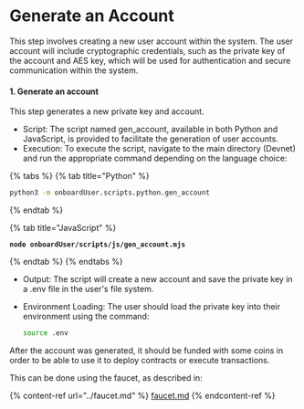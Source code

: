 # Generate an Account

This step involves creating a new user account within the system. The user account will include cryptographic credentials, such as the private key of the account and AES key, which will be used for authentication and secure communication within the system.

#### 1. Generate an account

This step generates a new private key and account.

* Script: The script named gen\_account, available in both Python and JavaScript, is provided to facilitate the generation of user accounts.
* Execution: To execute the script, navigate to the main directory (Devnet) and run the appropriate command depending on the language choice:

{% tabs %}
{% tab title="Python" %}
```bash
python3 -m onboardUser.scripts.python.gen_account
```
{% endtab %}

{% tab title="JavaScript" %}
<pre class="language-bash"><code class="lang-bash"><strong>node onboardUser/scripts/js/gen_account.mjs
</strong></code></pre>
{% endtab %}
{% endtabs %}

* Output: The script will create a new account and save the private key in a .env file in the user's file system.
*   Environment Loading: The user should load the private key into their environment using the command:

    ```bash
    source .env
    ```

After the account was generated, it should be funded with some coins in order to be able to use it to deploy contracts or execute transactions.

This can be done using the faucet, as described in:

{% content-ref url="../faucet.md" %}
[faucet.md](../faucet.md)
{% endcontent-ref %}
